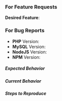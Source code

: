 ### For Feature Requests

**Desired Feature**:

### For Bug Reports

* **PHP** Version:
* **MySQL** Version:
* **NodeJS** Version:
* **NPM** Version:

##### Expected Behavior



##### Current Behavior



##### Steps to Reproduce

